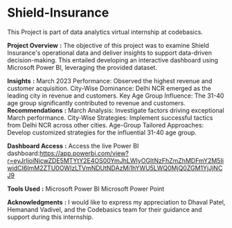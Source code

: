 # Shield-Insurance
This Project is part of data analytics virtual internship at codebasics.

**Project Overview** **:**
The objective of this project was to examine Shield Insurance's operational data and deliver insights to support data-driven decision-making. This entailed developing an interactive dashboard using Microsoft Power BI, leveraging the provided dataset.

**Insights** **:**
March 2023 Performance: Observed the highest revenue and customer acquisition.
City-Wise Dominance: Delhi NCR emerged as the leading city in revenue and customers.
Key Age Group Influence: The 31-40 age group significantly contributed to revenue and customers.
**Recommendations** **:**
March Analysis: Investigate factors driving exceptional March performance.
City-Wise Strategies: Implement successful tactics from Delhi NCR across other cities.
Age-Group Tailored Approaches: Develop customized strategies for the influential 31-40 age group.

**Dashboard Access** **:**
Access the live Power BI dashboard:https://app.powerbi.com/view?r=eyJrIjoiNjcwZDE5MTYtY2E4OS00YmJhLWIyOGItNzFhZmZhMDFmY2M5IiwidCI6ImM2ZTU0OWIzLTVmNDUtNDAzMi1hYWU5LWQ0MjQ0ZGM1YjJjNCJ9

**Tools Used** **:**
Microsoft Power BI
Microsoft Power Point

**Acknowledgments** **:**
I would like to express my appreciation to Dhaval Patel, Hemanand Vadivel, and the Codebasics team for their guidance and support during this internship.
